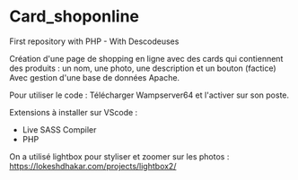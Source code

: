 # Card_shoponline
First repository with PHP - With Descodeuses 

Création d'une page de shopping en ligne avec des cards qui contiennent des produits : un nom, une photo, une description et un bouton (factice) 
Avec gestion d'une base de données Apache. 

Pour utiliser le code : Télécharger Wampserver64 et l'activer sur son poste.

Extensions à installer sur VScode : 
- Live SASS Compiler 
- PHP

On a utilisé lightbox pour styliser et zoomer sur les photos : https://lokeshdhakar.com/projects/lightbox2/
